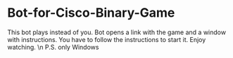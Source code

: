 # Bot-for-Cisco-Binary-Game
This bot plays instead of you.
Bot opens a link with the game and a window with instructions.
You have to follow the instructions to start it.
Enjoy watching. \n
P.S. only Windows
